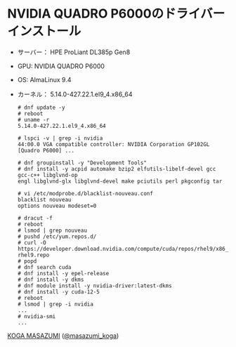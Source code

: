 # NVIDIA QUADRO P6000のドライバーインストール
- サーバー： HPE ProLiant DL385p Gen8
- GPU: NVIDIA QUADRO P6000
- OS: AlmaLinux 9.4
- カーネル： 5.14.0-427.22.1.el9_4.x86_64

      # dnf update -y
      # reboot
      # uname -r
      5.14.0-427.22.1.el9_4.x86_64
      
      # lspci -v | grep -i nvidia
      44:00.0 VGA compatible controller: NVIDIA Corporation GP102GL [Quadro P6000] ...
      
      # dnf groupinstall -y "Development Tools"
      # dnf install -y acpid automake bzip2 elfutils-libelf-devel gcc gcc-c++ libglvnd-op
      engl libglvnd-glx libglvnd-devel make pciutils perl pkgconfig tar

      # vi /etc/modprobe.d/blacklist-nouveau.conf
      blacklist nouveau
      options nouveau modeset=0
      
      # dracut -f
      # reboot
      # lsmod | grep nouveau
      # pushd /etc/yum.repos.d/
      # curl -O https://developer.download.nvidia.com/compute/cuda/repos/rhel9/x86_64/cuda-rhel9.repo
      # popd
      # dnf search cuda
      # dnf install -y epel-release
      # dnf install -y dkms
      # dnf module install -y nvidia-driver:latest-dkms
      # dnf install -y cuda-12-5
      # reboot
      # lsmod | grep -i nvidia
      ...
      # nvidia-smi
      ...

[KOGA MASAZUMI](https://www.amazon.co.jp/stores/%E5%8F%A4%E8%B3%80%E6%94%BF%E7%B4%94/author/B0725M9C6T) ([@masazumi_koga](https://x.com/masazumi_koga))
